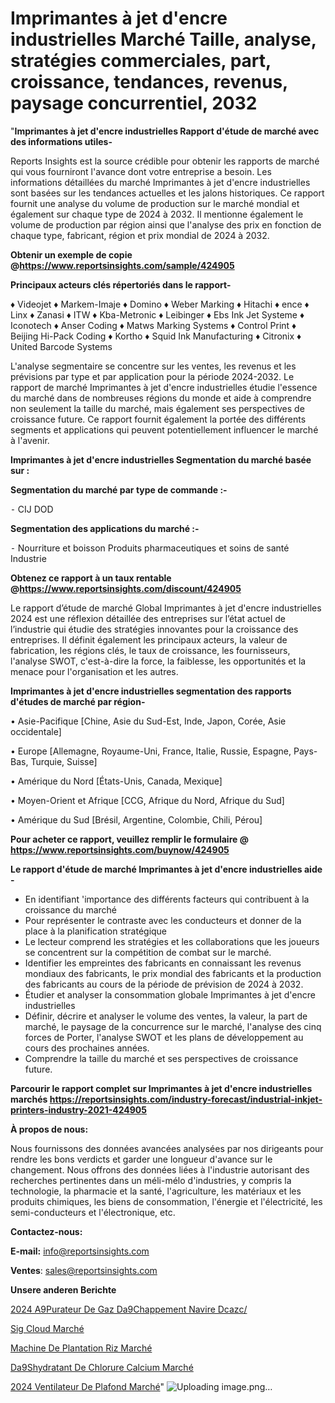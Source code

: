 # Imprimantes à jet d'encre industrielles Marché Taille, analyse, stratégies commerciales, part, croissance, tendances, revenus, paysage concurrentiel, 2032

"<strong>Imprimantes à jet d'encre industrielles Rapport d'étude de marché avec des informations utiles-</strong>

Reports Insights est la source crédible pour obtenir les rapports de marché qui vous fourniront l'avance dont votre entreprise a besoin. Les informations détaillées du marché Imprimantes à jet d'encre industrielles sont basées sur les tendances actuelles et les jalons historiques. Ce rapport fournit une analyse du volume de production sur le marché mondial et également sur chaque type de 2024 à 2032. Il mentionne également le volume de production par région ainsi que l'analyse des prix en fonction de chaque type, fabricant, région et prix mondial de 2024 à 2032.

<strong><b>Obtenir un exemple de copie @</b></strong><a href=https://www.reportsinsights.com/sample/424905><strong><b>https://www.reportsinsights.com/sample/424905</b></strong></a>

<b>Principaux acteurs clés répertoriés dans le rapport-</b>

<b> </b>♦ Videojet
♦ Markem-Imaje
♦ Domino
♦ Weber Marking
♦ Hitachi
♦ ence
♦ Linx
♦ Zanasi
♦ ITW
♦ Kba-Metronic
♦ Leibinger
♦ Ebs Ink Jet Systeme
♦ Iconotech
♦ Anser Coding
♦ Matws Marking Systems
♦ Control Print
♦ Beijing Hi-Pack Coding
♦ Kortho
♦ Squid Ink Manufacturing
♦ Citronix
♦ United Barcode Systems

L'analyse segmentaire se concentre sur les ventes, les revenus et les prévisions par type et par application pour la période 2024-2032. Le rapport de marché Imprimantes à jet d'encre industrielles étudie l'essence du marché dans de nombreuses régions du monde et aide à comprendre non seulement la taille du marché, mais également ses perspectives de croissance future. Ce rapport fournit également la portée des différents segments et applications qui peuvent potentiellement influencer le marché à l'avenir.

<strong>Imprimantes à jet d'encre industrielles Segmentation du marché basée sur :</strong>

<strong>Segmentation du marché par type de commande :-</strong>

⁃ CIJ
DOD

<strong>Segmentation des applications du marché :-</strong>

⁃ Nourriture et boisson
Produits pharmaceutiques et soins de santé
Industrie

<strong><b>Obtenez ce rapport à un taux rentable @</b></strong><a href=https://www.reportsinsights.com/discount/424905><strong><b>https://www.reportsinsights.com/discount/424905</b></strong></a>

Le rapport d’étude de marché Global Imprimantes à jet d'encre industrielles 2024 est une réflexion détaillée des entreprises sur l’état actuel de l’industrie qui étudie des stratégies innovantes pour la croissance des entreprises. Il définit également les principaux acteurs, la valeur de fabrication, les régions clés, le taux de croissance, les fournisseurs, l'analyse SWOT, c'est-à-dire la force, la faiblesse, les opportunités et la menace pour l'organisation et les autres.

<strong>Imprimantes à jet d'encre industrielles segmentation des rapports d'études de marché par région-</strong>

• Asie-Pacifique [Chine, Asie du Sud-Est, Inde, Japon, Corée, Asie occidentale]

• Europe [Allemagne, Royaume-Uni, France, Italie, Russie, Espagne, Pays-Bas, Turquie, Suisse]

• Amérique du Nord [États-Unis, Canada, Mexique]

• Moyen-Orient et Afrique [CCG, Afrique du Nord, Afrique du Sud]

• Amérique du Sud [Brésil, Argentine, Colombie, Chili, Pérou]

<strong>Pour acheter ce rapport, veuillez remplir le formulaire @   <a href=https://www.reportsinsights.com/buynow/424905>https://www.reportsinsights.com/buynow/424905</a></strong>

<strong>Le rapport d'étude de marché Imprimantes à jet d'encre industrielles aide -</strong>
<ul>
  <li>En identifiant 'importance des différents facteurs qui contribuent à la croissance du marché</li>
  <li>Pour représenter le contraste avec les conducteurs et donner de la place à la planification stratégique</li>
  <li>Le lecteur comprend les stratégies et les collaborations que les joueurs se concentrent sur la compétition de combat sur le marché.</li>
  <li>Identifier les empreintes des fabricants en connaissant les revenus mondiaux des fabricants, le prix mondial des fabricants et la production des fabricants au cours de la période de prévision de 2024 à 2032.</li>
  <li>Étudier et analyser la consommation globale Imprimantes à jet d'encre industrielles</li>
  <li>Définir, décrire et analyser le volume des ventes, la valeur, la part de marché, le paysage de la concurrence sur le marché, l'analyse des cinq forces de Porter, l'analyse SWOT et les plans de développement au cours des prochaines années.</li>
  <li>Comprendre la taille du marché et ses perspectives de croissance future.</li>
</ul>

<strong>Parcourir le rapport complet sur Imprimantes à jet d'encre industrielles marchés <a href=https://reportsinsights.com/industry-forecast/industrial-inkjet-printers-industry-2021-424905>https://reportsinsights.com/industry-forecast/industrial-inkjet-printers-industry-2021-424905</a></strong>

<strong>À propos de nous:</strong>

Nous fournissons des données avancées analysées par nos dirigeants pour rendre les bons verdicts et garder une longueur d'avance sur le changement. Nous offrons des données liées à l'industrie autorisant des recherches pertinentes dans un méli-mélo d'industries, y compris la technologie, la pharmacie et la santé, l'agriculture, les matériaux et les produits chimiques, les biens de consommation, l'énergie et l'électricité, les semi-conducteurs et l'électronique, etc.

<strong>Contactez-nous:</strong>

<strong>E-mail:</strong> <a href=mailto:info@reportsinsights.com>info@reportsinsights.com</a>

<strong>Ventes</strong>: <a href=mailto:sales@reportsinsights.com>sales@reportsinsights.com</a>

<strong>Unsere anderen Berichte</strong>

<a href=https://www.linkedin.com/pulse/2024-%C3%A9purateur-de-gaz-d%C3%A9chappement-navire-dcazc/>2024 A9Purateur De Gaz Da9Chappement Navire Dcazc/</a>

<a href=https://www.linkedin.com/pulse/sig-cloud-march%C3%A9-2024-2032-rapport-de-recherche-wne3c/>Sig Cloud Marché</a>

<a href=https://www.linkedin.com/pulse/machine-de-plantation-riz-marché-couverture-d7s4c/>Machine De Plantation Riz Marché</a>

<a href=https://www.linkedin.com/pulse/d%C3%A9shydratant-de-chlorure-calcium-march%C3%A9-informations-wpbrf/>Da9Shydratant De Chlorure Calcium Marché</a>

<a href=https://www.linkedin.com/pulse/2024-ventilateur-de-plafond-march%C3%A9-analyse-et-vnetc/>2024 Ventilateur De Plafond Marché</a>"
![Uploading image.png…]()
